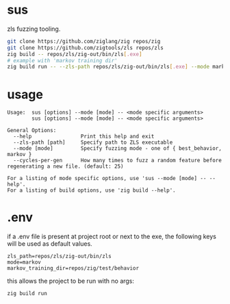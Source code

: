 # sus

zls fuzzing tooling.

```bash
git clone https://github.com/ziglang/zig repos/zig
git clone https://github.com/zigtools/zls repos/zls
zig build -- repos/zls/zig-out/bin/zls[.exe]
# example with 'markov training dir'
zig build run -- --zls-path repos/zls/zig-out/bin/zls[.exe] --mode markov -- --training-dir repos/zig/test/
```

# usage

```console
Usage:  sus [options] --mode [mode] -- <mode specific arguments>
        sus [options] --mode [mode] -- <mode specific arguments>

General Options:
  --help                Print this help and exit
  --zls-path [path]     Specify path to ZLS executable
  --mode [mode]         Specify fuzzing mode - one of { best_behavior, markov }
  --cycles-per-gen      How many times to fuzz a random feature before regenerating a new file. (default: 25)

For a listing of mode specific options, use 'sus --mode [mode] -- --help'.
For a listing of build options, use 'zig build --help'.
```

# .env
if a .env file is present at project root or next to the exe, the following keys will be used as default values.  
```console
zls_path=repos/zls/zig-out/bin/zls
mode=markov
markov_training_dir=repos/zig/test/behavior
```

this allows the project to be run with no args:
```console
zig build run
```
